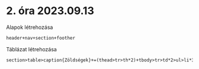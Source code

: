 # 2. óra 2023.09.13

Alapok létrehozása

``` html
header+nav+section+foother
```

Táblázat létrehozása

``` html
section>table>caption{Zöldségek}+=(thead>tr>th*2)+tbody>tr>td*2>ul>li*3
```
